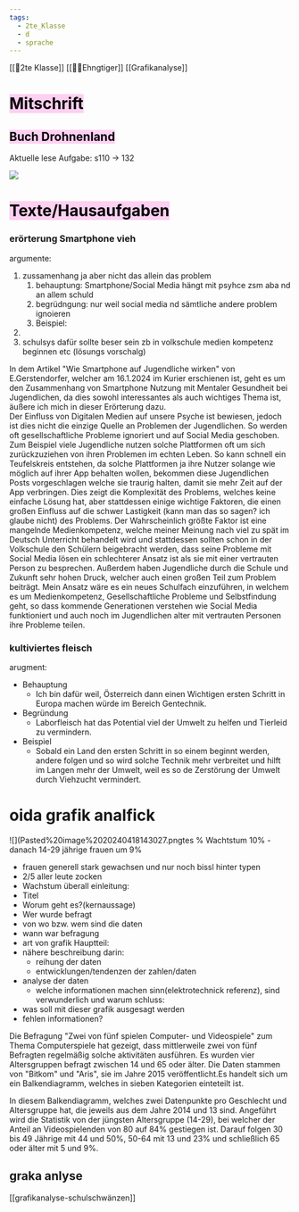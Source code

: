 ```yaml
---
tags:
  - 2te_Klasse
  - d
  - sprache
---
```


[[🥲2te Klasse]]
[[😶‍🌫️Ehngtiger]]
[[Grafikanalyse]]
# <mark style="background: #FFB8EBA6;">Mitschrift</mark>

## <mark style="background: #FFB8EBA6;">Buch Drohnenland</mark>

Aktuelle lese Aufgabe: s110 → 132

![](DR23-01-2024-05.excalidraw.svg)

# <mark style="background: #FFB8EBA6;">Texte/Hausaufgaben</mark>
### erörterung Smartphone vieh

argumente:

1. zussamenhang ja aber nicht das allein das problem
	1. behauptung: Smartphone/Social Media hängt mit psyhce zsm aba nd an allem schuld
	2. begrüdngung: nur weil social media nd sämtliche andere problem ignoieren
	3. Beispiel: 
2. 
3. schulsys dafür sollte beser sein zb in volkschule medien kompetenz beginnen etc (lösungs vorschalg)

In dem Artikel "Wie Smartphone auf Jugendliche wirken" von E.Gerstendorfer, welcher am 16.1.2024 im Kurier erschienen ist, geht es um den Zusammenhang von Smartphone Nutzung mit Mentaler Gesundheit bei Jugendlichen, da dies sowohl interessantes als auch wichtiges Thema ist, äußere ich mich in dieser Erörterung dazu.  
Der Einfluss von Digitalen Medien auf unsere Psyche ist bewiesen, jedoch ist dies nicht die einzige Quelle an Problemen der Jugendlichen. So werden oft gesellschaftliche Probleme ignoriert und auf Social Media geschoben. Zum Beispiel viele Jugendliche nutzen solche Plattformen oft um sich zurückzuziehen von ihren Problemen im echten Leben. So kann schnell ein Teufelskreis entstehen, da solche Plattformen ja ihre Nutzer solange wie möglich auf ihrer App behalten wollen, bekommen diese Jugendlichen Posts vorgeschlagen welche sie traurig halten, damit sie mehr Zeit auf der App verbringen.
Dies zeigt die Komplexität des Problems, welches keine einfache Lösung hat, aber stattdessen einige wichtige Faktoren, die einen großen Einfluss auf die schwer Lastigkeit (kann man das so sagen? ich glaube nicht) des Problems. Der Wahrscheinlich größte Faktor ist eine mangelnde Medienkompetenz, welche meiner Meinung nach viel zu spät im Deutsch Unterricht behandelt wird und  stattdessen sollten schon in der Volkschule den Schülern beigebracht werden, dass seine Probleme mit Social Media lösen ein schlechterer Ansatz ist als sie mit einer vertrauten Person zu besprechen. Außerdem haben Jugendliche durch die Schule und Zukunft sehr hohen Druck, welcher auch einen großen Teil zum Problem beiträgt. 
Mein Ansatz wäre es ein neues Schulfach einzuführen, in welchem es um Medienkompetenz, Gesellschaftliche Probleme und Selbstfindung geht, so dass kommende Generationen verstehen wie Social Media funktioniert und auch noch im Jugendlichen alter mit vertrauten Personen ihre Probleme teilen.    



### kultiviertes fleisch

arugment:

- Behauptung
	- Ich bin dafür weil, Österreich dann einen Wichtigen ersten Schritt in Europa machen würde im Bereich Gentechnik.
- Begründung
	- Laborfleisch hat das Potential viel der Umwelt zu helfen und Tierleid zu vermindern. 
- Beispiel
	- Sobald ein Land den ersten Schritt in so einem beginnt werden, andere folgen und so wird solche Technik mehr verbreitet und hilft im Langen mehr der Umwelt, weil es so de Zerstörung der Umwelt durch Viehzucht vermindert.

# oida grafik analfick

![](Pasted%20image%2020240418143027.pngtes % Wachtstum 10%
	- danach 14-29 jährige frauen um 9%
- frauen generell stark gewachsen und nur noch bissl hinter typen 
- 2/5 aller leute zocken
- Wachstum überall
einleitung:
- Titel
- Worum geht es?(kernaussage)
- Wer wurde befragt
- von wo bzw. wem sind die daten
- wann war befragung
- art von grafik
Hauptteil:
- nähere beschreibung darin:
	- reihung der daten
	- entwicklungen/tendenzen der zahlen/daten
- analyse der daten
	- welche informationen machen sinn(elektrotechnick referenz), sind verwunderlich und warum
schluss:
- was soll mit dieser grafik ausgesagt werden
- fehlen informationen?

Die Befragung "Zwei von fünf spielen Computer- und Videospiele" zum Thema Computerspiele hat gezeigt, dass mittlerweile zwei von fünf Befragten regelmäßig solche aktivitäten ausführen. Es wurden vier Altersgruppen befragt zwischen 14 und 65 oder älter. Die Daten stammen von "Bitkom" und "Aris", sie im Jahre 2015 veröffentlicht.Es handelt sich um ein Balkendiagramm, welches in sieben Kategorien einteteilt ist.

In diesem Balkendiagramm, welches zwei Datenpunkte pro Geschlecht und Altersgruppe hat, die jeweils aus dem Jahre 2014 und 13 sind. 
Angeführt wird die Statistik von der jüngsten Altersgruppe (14-29), bei welcher der Anteil an Videospielenden von 80 auf 84% gestiegen ist. Darauf folgen 30 bis 49 Jährige mit 44 und 50%, 50-64 mit 13 und 23% und schließlich 65 oder älter mit 5 und 9%.
## graka anlyse

[[grafikanalyse-schulschwänzen]]